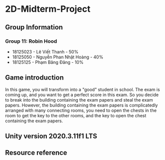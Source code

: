 # 2D-Midterm-Project
 
## Group Information
### Group 11: Robin Hood
- 18125023 - Lê Viết Thanh - 50%
- 18125050 - Nguyễn Phan Nhật Hoàng - 40% 
- 18125125 - Phạm Băng Đăng - 10%

## Game introduction
In this game, you will transform into a "good" student in school. The exam is coming up, and you want to get a perfect score in this exam. So you decide to break into the building containing the exam papers and steal the exam papers.
However, the building containing the exam papers is complicatedly arranged with many connecting rooms, you need to open the chests in the room to get the key to the other rooms, and the key to open the chest containing the exam papers. 

## Unity version 2020.3.11f1 LTS

## Resource reference
